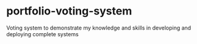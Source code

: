 # portfolio-voting-system
Voting system to demonstrate my knowledge and skills in developing and deploying complete systems
